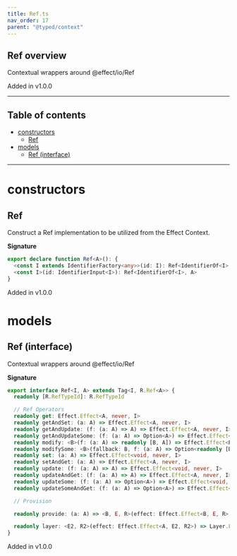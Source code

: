 ```yaml
---
title: Ref.ts
nav_order: 17
parent: "@typed/context"
---
```


## Ref overview

Contextual wrappers around @effect/io/Ref

Added in v1.0.0

---

<h2 class="text-delta">Table of contents</h2>

- [constructors](#constructors)
  - [Ref](#ref)
- [models](#models)
  - [Ref (interface)](#ref-interface)

---

# constructors

## Ref

Construct a Ref implementation to be utilized from the Effect Context.

**Signature**

```ts
export declare function Ref<A>(): {
  <const I extends IdentifierFactory<any>>(id: I): Ref<IdentifierOf<I>, A>
  <const I>(id: IdentifierInput<I>): Ref<IdentifierOf<I>, A>
}
```

Added in v1.0.0

# models

## Ref (interface)

Contextual wrappers around @effect/io/Ref

**Signature**

```ts
export interface Ref<I, A> extends Tag<I, R.Ref<A>> {
  readonly [R.RefTypeId]: R.RefTypeId

  // Ref Operators
  readonly get: Effect.Effect<A, never, I>
  readonly getAndSet: (a: A) => Effect.Effect<A, never, I>
  readonly getAndUpdate: (f: (a: A) => A) => Effect.Effect<A, never, I>
  readonly getAndUpdateSome: (f: (a: A) => Option<A>) => Effect.Effect<A, never, I>
  readonly modify: <B>(f: (a: A) => readonly [B, A]) => Effect.Effect<B, never, I>
  readonly modifySome: <B>(fallback: B, f: (a: A) => Option<readonly [B, A]>) => Effect.Effect<B, never, I>
  readonly set: (a: A) => Effect.Effect<void, never, I>
  readonly setAndGet: (a: A) => Effect.Effect<A, never, I>
  readonly update: (f: (a: A) => A) => Effect.Effect<void, never, I>
  readonly updateAndGet: (f: (a: A) => A) => Effect.Effect<A, never, I>
  readonly updateSome: (f: (a: A) => Option<A>) => Effect.Effect<void, never, I>
  readonly updateSomeAndGet: (f: (a: A) => Option<A>) => Effect.Effect<A, never, I>

  // Provision

  readonly provide: (a: A) => <B, E, R>(effect: Effect.Effect<B, E, R>) => Effect.Effect<B, E, Exclude<R, I>>

  readonly layer: <E2, R2>(effect: Effect.Effect<A, E2, R2>) => Layer.Layer<I, E2, R2>
}
```

Added in v1.0.0
